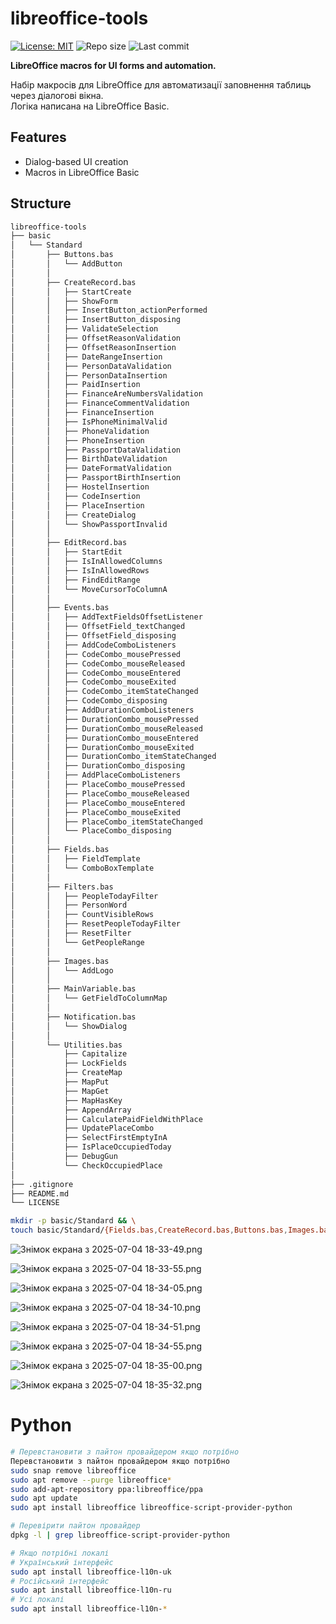 # libreoffice-tools

[![License: MIT](https://img.shields.io/badge/License-MIT-blue.svg)](https://opensource.org/licenses/MIT)
![Repo size](https://img.shields.io/github/repo-size/yourhostel/libreoffice-tools)
![Last commit](https://img.shields.io/github/last-commit/yourhostel/libreoffice-tools)

**LibreOffice macros for UI forms and automation.**

Набір макросів для LibreOffice для автоматизації заповнення таблиць через діалогові вікна.   
Логіка написана на LibreOffice Basic.

## Features
- Dialog-based UI creation
- Macros in LibreOffice Basic

## Structure
```txt
libreoffice-tools
├── basic
│   └── Standard
│       ├── Buttons.bas
│       │   └── AddButton
│       │
│       ├── CreateRecord.bas
│       │   ├── StartCreate
│       │   ├── ShowForm
│       │   ├── InsertButton_actionPerformed
│       │   ├── InsertButton_disposing
│       │   ├── ValidateSelection
│       │   ├── OffsetReasonValidation
│       │   ├── OffsetReasonInsertion
│       │   ├── DateRangeInsertion
│       │   ├── PersonDataValidation
│       │   ├── PersonDataInsertion
│       │   ├── PaidInsertion
│       │   ├── FinanceAreNumbersValidation
│       │   ├── FinanceCommentValidation
│       │   ├── FinanceInsertion
│       │   ├── IsPhoneMinimalValid
│       │   ├── PhoneValidation
│       │   ├── PhoneInsertion
│       │   ├── PassportDataValidation
│       │   ├── BirthDateValidation
│       │   ├── DateFormatValidation
│       │   ├── PassportBirthInsertion
│       │   ├── HostelInsertion
│       │   ├── CodeInsertion
│       │   ├── PlaceInsertion
│       │   ├── CreateDialog
│       │   └── ShowPassportInvalid
│       │
│       ├── EditRecord.bas
│       │   ├── StartEdit
│       │   ├── IsInAllowedColumns
│       │   ├── IsInAllowedRows
│       │   ├── FindEditRange
│       │   └── MoveCursorToColumnA
│       │
│       ├── Events.bas
│       │   ├── AddTextFieldsOffsetListener
│       │   ├── OffsetField_textChanged
│       │   ├── OffsetField_disposing
│       │   ├── AddCodeComboListeners
│       │   ├── CodeCombo_mousePressed
│       │   ├── CodeCombo_mouseReleased
│       │   ├── CodeCombo_mouseEntered
│       │   ├── CodeCombo_mouseExited
│       │   ├── CodeCombo_itemStateChanged
│       │   ├── CodeCombo_disposing
│       │   ├── AddDurationComboListeners
│       │   ├── DurationCombo_mousePressed
│       │   ├── DurationCombo_mouseReleased
│       │   ├── DurationCombo_mouseEntered
│       │   ├── DurationCombo_mouseExited
│       │   ├── DurationCombo_itemStateChanged
│       │   ├── DurationCombo_disposing
│       │   ├── AddPlaceComboListeners
│       │   ├── PlaceCombo_mousePressed
│       │   ├── PlaceCombo_mouseReleased
│       │   ├── PlaceCombo_mouseEntered
│       │   ├── PlaceCombo_mouseExited
│       │   ├── PlaceCombo_itemStateChanged
│       │   └── PlaceCombo_disposing
│       │
│       ├── Fields.bas
│       │   ├── FieldTemplate
│       │   └── ComboBoxTemplate
│       │
│       ├── Filters.bas
│       │   ├── PeopleTodayFilter
│       │   ├── PersonWord
│       │   ├── CountVisibleRows
│       │   ├── ResetPeopleTodayFilter
│       │   ├── ResetFilter
│       │   └── GetPeopleRange
│       │
│       ├── Images.bas
│       │   └── AddLogo
│       │
│       ├── MainVariable.bas
│       │   └── GetFieldToColumnMap
│       │
│       ├── Notification.bas
│       │   └── ShowDialog
│       │
│       └── Utilities.bas
│           ├── Capitalize
│           ├── LockFields
│           ├── CreateMap
│           ├── MapPut
│           ├── MapGet
│           ├── MapHasKey
│           ├── AppendArray
│           ├── CalculatePaidFieldWithPlace
│           ├── UpdatePlaceCombo
│           ├── SelectFirstEmptyInA
│           ├── IsPlaceOccupiedToday
│           ├── DebugGun
│           └── CheckOccupiedPlace
│
├── .gitignore
├── README.md
└── LICENSE
```

```bash
mkdir -p basic/Standard && \
touch basic/Standard/{Fields.bas,CreateRecord.bas,Buttons.bas,Images.bas}
```

![Знімок екрана з 2025-07-04 18-33-49.png](screenshots/%D0%97%D0%BD%D1%96%D0%BC%D0%BE%D0%BA%20%D0%B5%D0%BA%D1%80%D0%B0%D0%BD%D0%B0%20%D0%B7%202025-07-04%2018-33-49.png)

![Знімок екрана з 2025-07-04 18-33-55.png](screenshots/%D0%97%D0%BD%D1%96%D0%BC%D0%BE%D0%BA%20%D0%B5%D0%BA%D1%80%D0%B0%D0%BD%D0%B0%20%D0%B7%202025-07-04%2018-33-55.png)

![Знімок екрана з 2025-07-04 18-34-05.png](screenshots/%D0%97%D0%BD%D1%96%D0%BC%D0%BE%D0%BA%20%D0%B5%D0%BA%D1%80%D0%B0%D0%BD%D0%B0%20%D0%B7%202025-07-04%2018-34-05.png)

![Знімок екрана з 2025-07-04 18-34-10.png](screenshots/%D0%97%D0%BD%D1%96%D0%BC%D0%BE%D0%BA%20%D0%B5%D0%BA%D1%80%D0%B0%D0%BD%D0%B0%20%D0%B7%202025-07-04%2018-34-10.png)

![Знімок екрана з 2025-07-04 18-34-51.png](screenshots/%D0%97%D0%BD%D1%96%D0%BC%D0%BE%D0%BA%20%D0%B5%D0%BA%D1%80%D0%B0%D0%BD%D0%B0%20%D0%B7%202025-07-04%2018-34-51.png)

![Знімок екрана з 2025-07-04 18-34-55.png](screenshots/%D0%97%D0%BD%D1%96%D0%BC%D0%BE%D0%BA%20%D0%B5%D0%BA%D1%80%D0%B0%D0%BD%D0%B0%20%D0%B7%202025-07-04%2018-34-55.png)

![Знімок екрана з 2025-07-04 18-35-00.png](screenshots/%D0%97%D0%BD%D1%96%D0%BC%D0%BE%D0%BA%20%D0%B5%D0%BA%D1%80%D0%B0%D0%BD%D0%B0%20%D0%B7%202025-07-04%2018-35-00.png)

![Знімок екрана з 2025-07-04 18-35-32.png](screenshots/%D0%97%D0%BD%D1%96%D0%BC%D0%BE%D0%BA%20%D0%B5%D0%BA%D1%80%D0%B0%D0%BD%D0%B0%20%D0%B7%202025-07-04%2018-35-32.png)

# Python

```bash
# Перевстановити з пайтон провайдером якщо потрібно
Перевстановити з пайтон провайдером якщо потрібно
sudo snap remove libreoffice
sudo apt remove --purge libreoffice*
sudo add-apt-repository ppa:libreoffice/ppa
sudo apt update
sudo apt install libreoffice libreoffice-script-provider-python

# Перевірити пайтон провайдер
dpkg -l | grep libreoffice-script-provider-python

# Якщо потрібні локалі
# Український інтерфейс
sudo apt install libreoffice-l10n-uk
# Російський інтерфейс
sudo apt install libreoffice-l10n-ru
# Усі локалі
sudo apt install libreoffice-l10n-*
```